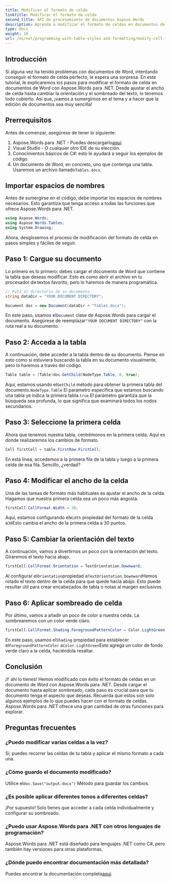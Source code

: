 ```yaml
---
title: Modificar el formato de celda
linktitle: Modificar el formato de celda
second_title: API de procesamiento de documentos Aspose.Words
description: Aprenda a modificar el formato de celdas en documentos de Word usando Aspose.Words para .NET con esta guía detallada paso a paso.
type: docs
weight: 10
url: /es/net/programming-with-table-styles-and-formatting/modify-cell-formatting/
---
```

## Introducción

Si alguna vez ha tenido problemas con documentos de Word, intentando conseguir el formato de celda perfecto, le espera una sorpresa. En este tutorial, le explicaremos los pasos para modificar el formato de celda en documentos de Word con Aspose.Words para .NET. Desde ajustar el ancho de celda hasta cambiar la orientación y el sombreado del texto, lo tenemos todo cubierto. Así que, ¡vamos a sumergirnos en el tema y a hacer que la edición de documentos sea muy sencilla!

## Prerrequisitos

Antes de comenzar, asegúrese de tener lo siguiente:

1. Aspose.Words para .NET - Puedes descargarlo[aquí](https://releases.aspose.com/words/net/).
2. Visual Studio - O cualquier otro IDE de su elección.
3. Conocimientos básicos de C#: esto le ayudará a seguir los ejemplos de código.
4.  Un documento de Word, en concreto, uno que contenga una tabla. Usaremos un archivo llamado`Tables.docx`.

## Importar espacios de nombres

Antes de sumergirse en el código, debe importar los espacios de nombres necesarios. Esto garantiza que tenga acceso a todas las funciones que ofrece Aspose.Words para .NET.

```csharp
using Aspose.Words;
using Aspose.Words.Tables;
using System.Drawing;
```

Ahora, desglosemos el proceso de modificación del formato de celda en pasos simples y fáciles de seguir.

## Paso 1: Cargue su documento

Lo primero es lo primero: debes cargar el documento de Word que contiene la tabla que deseas modificar. Esto es como abrir el archivo en tu procesador de textos favorito, pero lo haremos de manera programática.

```csharp
// Ruta al directorio de su documento
string dataDir = "YOUR DOCUMENT DIRECTORY";

Document doc = new Document(dataDir + "Tables.docx");
```

 En este paso, usamos el`Document` clase de Aspose.Words para cargar el documento. Asegúrese de reemplazar`"YOUR DOCUMENT DIRECTORY"` con la ruta real a su documento.

## Paso 2: Acceda a la tabla

A continuación, debe acceder a la tabla dentro de su documento. Piense en esto como si estuviera buscando la tabla en su documento visualmente, pero lo haremos a través del código.

```csharp
Table table = (Table)doc.GetChild(NodeType.Table, 0, true);
```

Aquí, estamos usando el`GetChild` método para obtener la primera tabla del documento.`NodeType.Table` El parámetro especifica que estamos buscando una tabla y`0` indica la primera tabla.`true` El parámetro garantiza que la búsqueda sea profunda, lo que significa que examinará todos los nodos secundarios.

## Paso 3: Seleccione la primera celda

Ahora que tenemos nuestra tabla, centrémonos en la primera celda. Aquí es donde realizaremos los cambios de formato.

```csharp
Cell firstCell = table.FirstRow.FirstCell;
```

En esta línea, accedemos a la primera fila de la tabla y luego a la primera celda de esa fila. Sencillo, ¿verdad?

## Paso 4: Modificar el ancho de la celda

Una de las tareas de formato más habituales es ajustar el ancho de la celda. Hagamos que nuestra primera celda sea un poco más angosta.

```csharp
firstCell.CellFormat.Width = 30;
```

 Aquí, estamos configurando el`Width` propiedad del formato de la celda a`30`Esto cambia el ancho de la primera celda a 30 puntos.

## Paso 5: Cambiar la orientación del texto

A continuación, vamos a divertirnos un poco con la orientación del texto. Giraremos el texto hacia abajo.

```csharp
firstCell.CellFormat.Orientation = TextOrientation.Downward;
```

 Al configurar el`Orientation`propiedad a`TextOrientation.Downward`Hemos rotado el texto dentro de la celda para que quede hacia abajo. Esto puede resultar útil para crear encabezados de tabla o notas al margen exclusivos.

## Paso 6: Aplicar sombreado de celda

Por último, vamos a añadir un poco de color a nuestra celda. La sombrearemos con un color verde claro.

```csharp
firstCell.CellFormat.Shading.ForegroundPatternColor = Color.LightGreen;
```

 En este paso, usamos el`Shading` propiedad para establecer el`ForegroundPatternColor` a`Color.LightGreen`Esto agrega un color de fondo verde claro a la celda, haciéndola resaltar.

## Conclusión

¡Y ahí lo tienes! Hemos modificado con éxito el formato de celdas en un documento de Word con Aspose.Words para .NET. Desde cargar el documento hasta aplicar sombreado, cada paso es crucial para que tu documento tenga el aspecto que deseas. Recuerda que estos son solo algunos ejemplos de lo que puedes hacer con el formato de celdas. Aspose.Words para .NET ofrece una gran cantidad de otras funciones para explorar.

## Preguntas frecuentes

### ¿Puedo modificar varias celdas a la vez?
Sí, puedes recorrer las celdas de tu tabla y aplicar el mismo formato a cada una.

### ¿Cómo guardo el documento modificado?
 Utilice el`doc.Save("output.docx")` Método para guardar los cambios.

### ¿Es posible aplicar diferentes tonos a diferentes celdas?
¡Por supuesto! Solo tienes que acceder a cada celda individualmente y configurar su sombreado.

### ¿Puedo usar Aspose.Words para .NET con otros lenguajes de programación?
Aspose.Words para .NET está diseñado para lenguajes .NET como C#, pero también hay versiones para otras plataformas.

### ¿Dónde puedo encontrar documentación más detallada?
 Puedes encontrar la documentación completa[aquí](https://reference.aspose.com/words/net/).